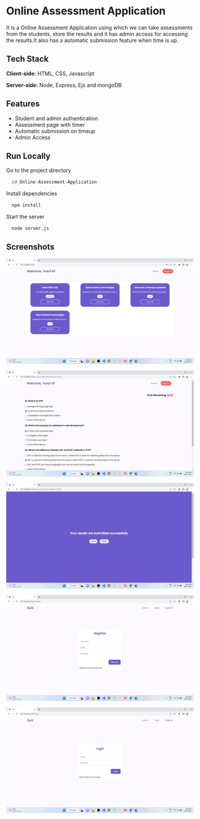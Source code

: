 
# Online Assessment Application

It is a Online Assessment Application using which we can take assessments from the students, store the results and it has admin access for accessing the results.It also has a automatic submission feature when time is up.


## Tech Stack

**Client-side:** HTML, CSS, Javascript

**Server-side:** Node, Express, Ejs and mongoDB


## Features

- Student and admin authentication
- Assessment page with timer
- Automatic submission on timeup
- Admin Access

## Run Locally

Go to the project directory

```bash
  cd Online-Assessment-Application
```

Install dependencies

```bash
  npm install
```

Start the server

```bash
  node server.js
```

## Screenshots

![App Screenshot](/images/Screenshot1.jpg)

![App Screenshot](/images/Screenshot2.jpg)

![App Screenshot](/images/Screenshot3.jpg)

![App Screenshot](/images/Screenshot4.jpg)

![App Screenshot](/images/Screenshot5.jpg)
